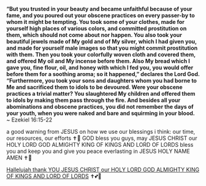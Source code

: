 **“But you trusted in your beauty and became unfaithful because of your fame, and you poured out your obscene practices on every passer-by to whom it might be tempting. You took some of your clothes, made for yourself high places of various colors, and committed prostitution on them, which should not come about nor happen. You also took your beautiful jewels made of My gold and of My silver, which I had given you, and made for yourself male images so that you might commit prostitution with them. Then you took your colorfully woven cloth and covered them, and offered My oil and My incense before them. Also My bread which I gave you, fine flour, oil, and honey with which I fed you, you would offer before them for a soothing aroma; so it happened,” declares the Lord God. “Furthermore, you took your sons and daughters whom you had borne to Me and sacrificed them to idols to be devoured. Were your obscene practices a trivial matter? You slaughtered My children and offered them to idols by making them pass through the fire. And besides all your abominations and obscene practices, you did not remember the days of your youth, when you were naked and bare and squirming in your blood.**
~ Ezekiel 16:15-22

a good warning from JESUS on how we use our blessings i think: our time, our resources, our efforts ✝️💝 GOD bless you guys, may JESUS CHRIST our HOLY LORD GOD ALMIGHTY KING OF KINGS AND LORD OF LORDS bless you and keep you and give you peace everlasting in JESUS HOLY NAME AMEN ✝️💖

[Hallelujah thank YOU JESUS CHRIST our HOLY LORD GOD ALMIGHTY KING OF KINGS AND LORD OF LORDS](https://youtu.be/RB4iL3awt2A?si=xpli9m-_1JzK1RQM) ✝️💕🙏